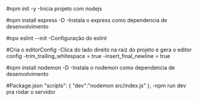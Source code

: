 #npm init -y
 -Inicia projeto com nodejs

#npm install express -D
  -Instala o express como dependencia de desenvolvimento

#npx eslint --init
  -Configuração do eslint

#Cria o editorConfig
  -Clica do lado direito na raiz do projeto e gera o editor config
  -trim_trailing_whitespace = true
  -insert_final_newline = true

#npm install nodemon -D
  -Instala o nodemon como dependencia de desenvolvimento

#Package.json
   "scripts": {
    "dev":"nodemon src/index.js"
  },
  -npm run dev pra rodar o servidor
